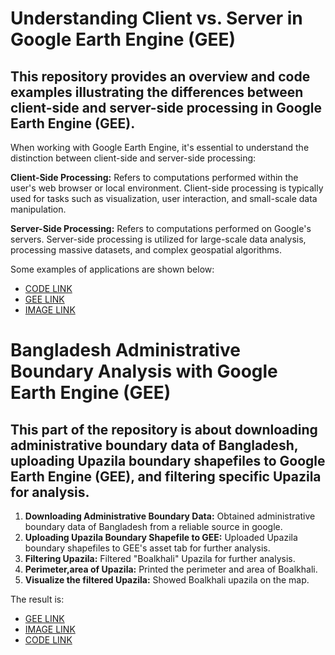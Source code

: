 # **Understanding Client vs. Server in Google Earth Engine (GEE)**
## This repository provides an overview and code examples illustrating the differences between client-side and server-side processing in Google Earth Engine (GEE).

When working with Google Earth Engine, it's essential to understand the distinction between client-side and server-side processing:

**Client-Side Processing:** Refers to computations performed within the user's web browser or local environment. Client-side processing is typically used for tasks such as visualization, user interaction, and small-scale data manipulation.

**Server-Side Processing:** Refers to computations performed on Google's servers. Server-side processing is utilized for large-scale data analysis, processing massive datasets, and complex geospatial algorithms.

Some examples of applications are shown below:
*   [CODE LINK](https://github.com/Ashik-Abdullah-Chowdhury/Basic-GEE-Practice-2/blob/main/GEE-P2.js)
*   [GEE LINK](https://code.earthengine.google.com/8b70f0cc96b0d2dfbd9a3bae3850f868)
*  [IMAGE LINK](https://github.com/Ashik-Abdullah-Chowdhury/Basic-GEE-Practice-2/blob/main/client_vs_server.png)

# **Bangladesh Administrative Boundary Analysis with Google Earth Engine (GEE)**
## This part of the repository is about downloading administrative boundary data of Bangladesh, uploading Upazila boundary shapefiles to Google Earth Engine (GEE), and filtering specific Upazila for analysis.


1.   **Downloading Administrative Boundary Data:** Obtained administrative boundary data of Bangladesh from a reliable source in google.
2.   **Uploading Upazila Boundary Shapefile to GEE:** Uploaded Upazila boundary shapefiles to GEE's asset tab for further analysis.
3.   **Filtering Upazila:** Filtered "Boalkhali" Upazila for further analysis.
4.   **Perimeter,area of Upazila:** Printed the perimeter and area of Boalkhali.
5.   **Visualize the filtered Upazila:** Showed Boalkhali upazila on the map.

The result is:
*  [GEE LINK](https://code.earthengine.google.com/3558fd6747f32a3419270e8d45adf30a)
*   [IMAGE LINK](https://github.com/Ashik-Abdullah-Chowdhury/Basic-GEE-Practice-2/blob/main/Boalkhali%20upazilla.png)
*  [CODE LINK](https://github.com/Ashik-Abdullah-Chowdhury/Basic-GEE-Practice-2/blob/main/Boalkhali_upazilla.js)







